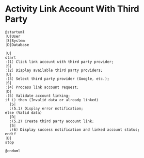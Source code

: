 # Activity Link Account With Third Party

```plantuml
@startuml
|U|User
|S|System
|D|Database

|U|
start
:(1) Click link account with third party provider;
|S|
:(2) Display available third party providers;
|U|
:(3) Select third party provider (Google, etc.);
|S|
:(4) Process link account request;
|D|
:(5) Validate account linking;
if () then (Invalid data or already linked)
  |S|
  :(5.1) Display error notification;
else (Valid data)
  |D|
  :(5.2) Create third party account link;
  |S|
  :(6) Display success notification and linked account status;
endif
|D|
stop

@enduml
```

<!-- diagram id="activity-manage-account-link-account-with-third-party" -->